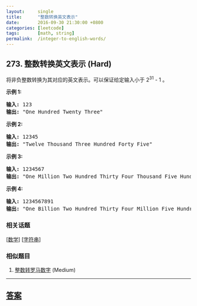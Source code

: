 ```yaml
---
layout:     single
title:      "整数转换英文表示"
date:       2016-09-30 21:30:00 +0800
categories: [leetcode]
tags:       [math, string]
permalink:  /integer-to-english-words/
---
```


## 273. 整数转换英文表示 (Hard)

<p>将非负整数转换为其对应的英文表示。可以保证给定输入小于&nbsp;2<sup>31</sup> - 1 。</p>

<p><strong>示例 1:</strong></p>

<pre><strong>输入:</strong> 123
<strong>输出:</strong> &quot;One Hundred Twenty Three&quot;
</pre>

<p><strong>示例 2:</strong></p>

<pre><strong>输入:</strong> 12345
<strong>输出:</strong> &quot;Twelve Thousand Three Hundred Forty Five&quot;</pre>

<p><strong>示例 3:</strong></p>

<pre><strong>输入:</strong> 1234567
<strong>输出:</strong> &quot;One Million Two Hundred Thirty Four Thousand Five Hundred Sixty Seven&quot;</pre>

<p><strong>示例 4:</strong></p>

<pre><strong>输入:</strong> 1234567891
<strong>输出:</strong> &quot;One Billion Two Hundred Thirty Four Million Five Hundred Sixty Seven Thousand Eight Hundred Ninety One&quot;</pre>

### 相关话题
  [[数学](https://github.com/openset/leetcode/tree/master/tag/math/README.md)]
  [[字符串](https://github.com/openset/leetcode/tree/master/tag/string/README.md)]

### 相似题目
  1. [整数转罗马数字](/integer-to-roman) (Medium)

---

## [答案](https://github.com/openset/leetcode/tree/master/problems/integer-to-english-words)
